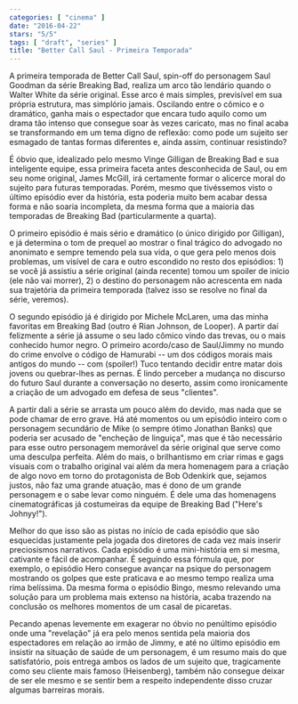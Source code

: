 ```yaml
---
categories: [ "cinema" ]
date: "2016-04-22"
stars: "5/5"
tags: [ "draft", "series" ]
title: "Better Call Saul - Primeira Temporada"
---
```

A primeira temporada de Better Call Saul, spin-off do personagem
Saul Goodman da série Breaking Bad, realiza um arco tão lendário
quando o Walter White da série original. Esse arco é mais simples,
previsível em sua própria estrutura, mas simplório jamais. Oscilando
entre o cômico e o dramático, ganha mais o espectador que encara tudo
aquilo como um drama tão intenso que consegue soar às vezes caricato,
mas no final acaba se transformando em um tema digno de reflexão: como
pode um sujeito ser esmagado de tantas formas diferentes e, ainda assim,
continuar resistindo?

É óbvio que, idealizado pelo mesmo Vinge Gilligan de Breaking Bad
e sua inteligente equipe, essa primeira faceta antes desconhecida de
Saul, ou em seu nome original, James McGill, irá certamente formar o
alicerce moral do sujeito para futuras temporadas. Porém, mesmo que
tivéssemos visto o último episódio ever da história, esta poderia
muito bem acabar dessa forma e não soaria incompleta, da mesma forma
que a maioria das temporadas de Breaking Bad (particularmente a quarta).

O primeiro episódio é mais sério e dramático (o único dirigido por
Gilligan), e já determina o tom de prequel ao mostrar o final trágico
do advogado no anonimato e sempre temendo pela sua vida, o que gera pelo
menos dois problemas, um visível de cara e outro escondido no resto dos
episódios: 1) se você já assistiu a série original (ainda recente)
tomou um spoiler de início (ele não vai morrer), 2) o destino do
personagem não acrescenta em nada sua trajetória da primeira temporada
(talvez isso se resolve no final da série, veremos).

O segundo episódio já é dirigido por Michele McLaren, uma das minha
favoritas em Breaking Bad (outro é Rian Johnson, de Looper). A partir
daí felizmente a série já assume o seu lado cômico vindo das trevas,
ou o mais conhecido humor negro. O primeiro acordo/caso de Saul/Jimmy no
mundo do crime envolve o código de Hamurabi -- um dos códigos morais
mais antigos do mundo -- com (spoiler!) Tuco tentando decidir entre matar
dois jovens ou quebrar-lhes as pernas. É lindo perceber a mudança no
discurso do futuro Saul durante a conversação no deserto, assim como
ironicamente a criação de um advogado em defesa de seus "clientes".

A partir dali a série se arrasta um pouco além do devido, mas nada que
se pode chamar de erro grave. Há até momentos ou um episódio inteiro
com o personagem secundário de Mike (o sempre ótimo Jonathan Banks)
que poderia ser acusado de "encheção de linguiça", mas que é tão
necessário para esse outro personagem memorável da série original
que serve como uma desculpa perfeita. Além do mais, o brilhantismo em
criar rimas e gags visuais com o trabalho original vai além da mera
homenagem para a criação de algo novo em torno do protagonista de Bob
Odenkirk que, sejamos justos, não faz uma grande atuação, mas é dono
de um grande personagem e o sabe levar como ninguém. É dele uma das
homenagens cinematográficas já costumeiras da equipe de Breaking Bad
("Here's Johnyy!").

Melhor do que isso são as pistas no início de cada episódio que são
esquecidas justamente pela jogada dos diretores de cada vez mais inserir
preciosismos narrativos. Cada episódio é uma mini-história em si
mesma, cativante e fácil de acompanhar. É seguindo essa fórmula que,
por exemplo, o episódio Hero consegue avançar na psique do personagem
mostrando os golpes que este praticava e ao mesmo tempo realiza uma
rima belíssima. Da mesma forma o episódio Bingo, mesmo relevando uma
solução para um problema mais extenso na história, acaba trazendo na
conclusão os melhores momentos de um casal de picaretas.

Pecando apenas levemente em exagerar no óbvio no penúltimo episódio
onde uma "revelação" já era pelo menos sentida pela maioria dos
espectadores em relação ao irmão de Jimmy, e até no último episódio
em insistir na situação de saúde de um personagem, é um resumo mais
do que satisfatório, pois entrega ambos os lados de um sujeito que,
tragicamente como seu cliente mais famoso (Heisenberg), também não
consegue deixar de ser ele mesmo e se sentir bem a respeito independente
disso cruzar algumas barreiras morais.
